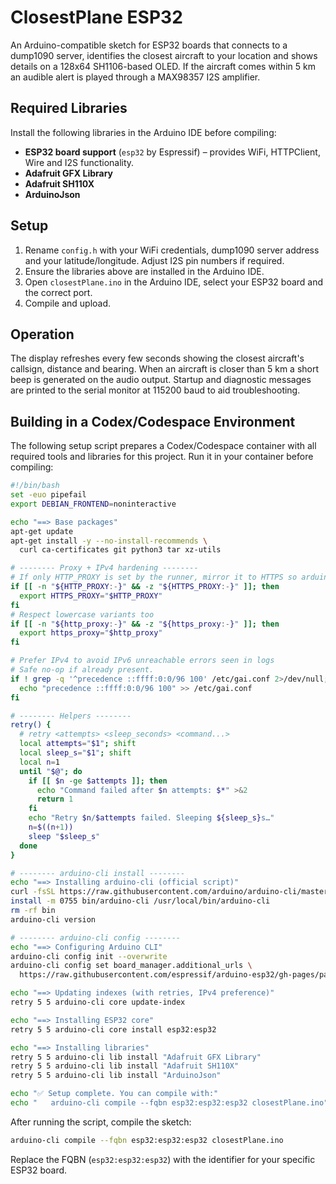 # ClosestPlane ESP32

An Arduino-compatible sketch for ESP32 boards that connects to a dump1090 server, identifies the closest aircraft to your location and shows details on a 128x64 SH1106-based OLED. If the aircraft comes within 5 km an audible alert is played through a MAX98357 I2S amplifier.

## Required Libraries

Install the following libraries in the Arduino IDE before compiling:

- **ESP32 board support** (`esp32` by Espressif) – provides WiFi, HTTPClient, Wire and I2S functionality.
- **Adafruit GFX Library**
- **Adafruit SH110X**
- **ArduinoJson**

## Setup
1. Rename `config.h` with your WiFi credentials, dump1090 server address and your latitude/longitude. Adjust I2S pin numbers if required.
2. Ensure the libraries above are installed in the Arduino IDE.
3. Open `closestPlane.ino` in the Arduino IDE, select your ESP32 board and the correct port.
4. Compile and upload.

## Operation
The display refreshes every few seconds showing the closest aircraft's callsign, distance and bearing. When an aircraft is closer than 5 km a short beep is generated on the audio output. Startup and diagnostic messages are printed to the serial monitor at 115200 baud to aid troubleshooting.

## Building in a Codex/Codespace Environment

The following setup script prepares a Codex/Codespace container with all required tools and
libraries for this project. Run it in your container before compiling:

```bash
#!/bin/bash
set -euo pipefail
export DEBIAN_FRONTEND=noninteractive

echo "==> Base packages"
apt-get update
apt-get install -y --no-install-recommends \
  curl ca-certificates git python3 tar xz-utils

# -------- Proxy + IPv4 hardening --------
# If only HTTP_PROXY is set by the runner, mirror it to HTTPS so arduino-cli/curl can use it.
if [[ -n "${HTTP_PROXY:-}" && -z "${HTTPS_PROXY:-}" ]]; then
  export HTTPS_PROXY="$HTTP_PROXY"
fi
# Respect lowercase variants too
if [[ -n "${http_proxy:-}" && -z "${https_proxy:-}" ]]; then
  export https_proxy="$http_proxy"
fi

# Prefer IPv4 to avoid IPv6 unreachable errors seen in logs
# Safe no-op if already present.
if ! grep -q '^precedence ::ffff:0:0/96 100' /etc/gai.conf 2>/dev/null; then
  echo "precedence ::ffff:0:0/96 100" >> /etc/gai.conf
fi

# -------- Helpers --------
retry() {
  # retry <attempts> <sleep_seconds> <command...>
  local attempts="$1"; shift
  local sleep_s="$1"; shift
  local n=1
  until "$@"; do
    if [[ $n -ge $attempts ]]; then
      echo "Command failed after $n attempts: $*" >&2
      return 1
    fi
    echo "Retry $n/$attempts failed. Sleeping ${sleep_s}s…"
    n=$((n+1))
    sleep "$sleep_s"
  done
}

# -------- arduino-cli install --------
echo "==> Installing arduino-cli (official script)"
curl -fsSL https://raw.githubusercontent.com/arduino/arduino-cli/master/install.sh | sh
install -m 0755 bin/arduino-cli /usr/local/bin/arduino-cli
rm -rf bin
arduino-cli version

# -------- arduino-cli config --------
echo "==> Configuring Arduino CLI"
arduino-cli config init --overwrite
arduino-cli config set board_manager.additional_urls \
  https://raw.githubusercontent.com/espressif/arduino-esp32/gh-pages/package_esp32_index.json

echo "==> Updating indexes (with retries, IPv4 preference)"
retry 5 5 arduino-cli core update-index

echo "==> Installing ESP32 core"
retry 5 5 arduino-cli core install esp32:esp32

echo "==> Installing libraries"
retry 5 5 arduino-cli lib install "Adafruit GFX Library"
retry 5 5 arduino-cli lib install "Adafruit SH110X"
retry 5 5 arduino-cli lib install "ArduinoJson"

echo "✅ Setup complete. You can compile with:"
echo "   arduino-cli compile --fqbn esp32:esp32:esp32 closestPlane.ino"
```

After running the script, compile the sketch:

```bash
arduino-cli compile --fqbn esp32:esp32:esp32 closestPlane.ino
```

Replace the FQBN (`esp32:esp32:esp32`) with the identifier for your specific ESP32 board.
